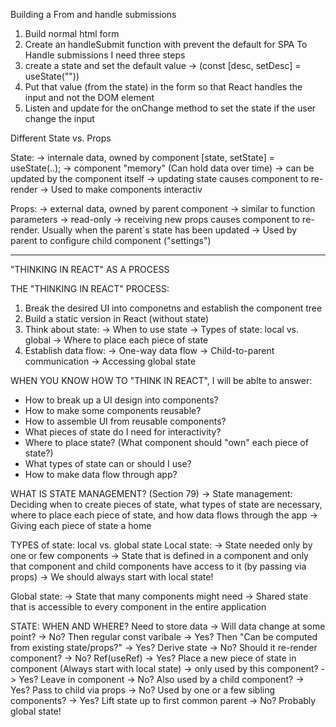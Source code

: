 Building a From and handle submissions

1. Build normal html form
2. Create an handleSubmit function with prevent the default for SPA
   To Handle submissions I need three steps
3. create a state and set the default value -> (const [desc, setDesc] = useState(""))
4. Put that value (from the state) in the form so that React handles the input and not the DOM element
5. Listen and update for the onChange method to set the state if the user change the input

Different State vs. Props

State:
-> internale data, owned by component [state, setState] = useState(..);
-> component "memory" (Can hold data over time)
-> can be updated by the component itself
-> updating state causes component to re-render
-> Used to make components interactiv

Props:
-> external data, owned by parent component
-> similar to function parameters
-> read-only
-> receiving new props causes component to re-render. Usually when the parent`s state has been updated
-> Used by parent to configure child component ("settings")

---

"THINKING IN REACT" AS A PROCESS

THE "THINKING IN REACT" PROCESS:

1. Break the desired UI into componetns and establish the component tree
2. Build a static version in React (without state)
3. Think about state:
   -> When to use state
   -> Types of state: local vs. global
   -> Where to place each piece of state
4. Establish data flow:
   -> One-way data flow
   -> Child-to-parent communication
   -> Accessing global state

WHEN YOU KNOW HOW TO "THINK IN REACT", I will be ablte to answer:

- How to break up a UI design into components?
- How to make some components reusable?
- How to assemble UI from reusable components?
- What pieces of state do I need for interactivity?
- Where to place state? (What component should "own" each piece of state?)
- What types of state can or should I use?
- How to make data flow through app?

WHAT IS STATE MANAGEMENT? (Section 79)
-> State management: Deciding when to create pieces of state, what types of state are necessary, where to place each piece of state, and how data flows through the app
-> Giving each piece of state a home

TYPES of state: local vs. global state
Local state:
-> State needed only by one or few components
-> State that is defined in a component and only that component and child components have access to it (by passing via props)
-> We should always start with local state!

Global state:
-> State that many components might need
-> Shared state that is accessible to every component in the entire application

STATE: WHEN AND WHERE?
Need to store data -> Will data change at some point? -> No? Then regular const varibale
-> Yes? Then "Can be computed from existing state/props?" -> Yes? Derive state
-> No? Should it re-render component? -> No? Ref(useRef)
-> Yes? Place a new piece of state in component (Always start with local state) -> only used by this component? -> Yes? Leave in component
-> No? Also used by a child component? -> Yes? Pass to child via props
-> No? Used by one or a few sibling components? -> Yes? Lift state up to first common parent
-> No? Probably global state!
